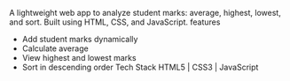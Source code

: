 A lightweight web app to analyze student marks: average, highest, lowest, and sort. Built using HTML, CSS, and JavaScript.
features
- Add student marks dynamically
- Calculate average
- View highest and lowest marks
- Sort in descending order
 Tech Stack
HTML5 | CSS3 | JavaScript
